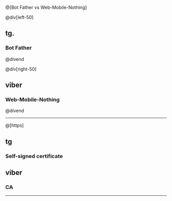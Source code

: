 @[Bot Father vs Web-Mobile-Nothing]

@div[left-50]
## tg. 

### Bot Father
@divend

@div[right-50]
## viber

### Web-Mobile-Nothing
@divend

---

@[https]

<span class="left">

## tg

### Self-signed certificate
</span>
<span class="right">

## viber

### CA
</span>

---
